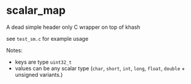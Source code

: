# scalar_map

A dead simple header only C wrapper on top of khash

see `test_sm.c` for example usage

Notes:
 - keys are type `uint32_t`
 - values can be any scalar type (`char`, `short`, `int`, `long`, `float`, `double` + unsigned variants.)
